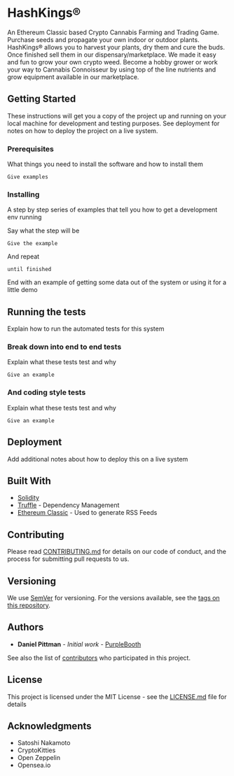 # HashKings® 

An Ethereum Classic based Crypto Cannabis Farming and Trading Game. 
Purchase seeds and propagate your own indoor or outdoor plants. HashKings® allows you to 
harvest your plants, dry them and cure the buds. Once finished sell them in our dispensary/marketplace. 
We made it easy and fun to grow your own crypto weed. Become a hobby grower or work your way to 
Cannabis Connoisseur by using top of the line nutrients and grow equipment available in our marketplace.

## Getting Started

These instructions will get you a copy of the project up and running on your local machine for development and testing purposes. See deployment for notes on how to deploy the project on a live system.


### Prerequisites

What things you need to install the software and how to install them

```
Give examples
```

### Installing

A step by step series of examples that tell you how to get a development env running

Say what the step will be

```
Give the example
```

And repeat

```
until finished
```

End with an example of getting some data out of the system or using it for a little demo

## Running the tests

Explain how to run the automated tests for this system

### Break down into end to end tests

Explain what these tests test and why

```
Give an example
```

### And coding style tests

Explain what these tests test and why

```
Give an example
```

## Deployment

Add additional notes about how to deploy this on a live system

## Built With

* [Solidity](https://github.com/ethereum/solidity)
* [Truffle](https://truffleframework.com) - Dependency Management
* [Ethereum Classic](https://ethereumclassic.org/) - Used to generate RSS Feeds

## Contributing

Please read [CONTRIBUTING.md](https://gist.github.com/PurpleBooth/b24679402957c63ec426) for details on our code of conduct, and the process for submitting pull requests to us.

## Versioning

We use [SemVer](http://semver.org/) for versioning. For the versions available, see the [tags on this repository](https://github.com/your/project/tags). 

## Authors

* **Daniel Pittman** - *Initial work* - [PurpleBooth](https://github.com/dpdanpittman)

See also the list of [contributors](https://github.com/qwoyn/hashkings/contributors) who participated in this project.

## License

This project is licensed under the MIT License - see the [LICENSE.md](LICENSE.md) file for details

## Acknowledgments

* Satoshi Nakamoto 
* CryptoKitties
* Open Zeppelin
* Opensea.io
